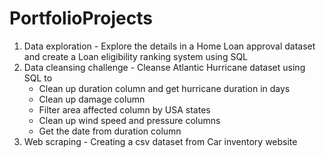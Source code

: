 # PortfolioProjects

1. Data exploration - Explore the details in  a Home Loan approval dataset and create a Loan eligibility ranking system using SQL
2. Data cleansing challenge - Cleanse Atlantic Hurricane dataset using SQL to
   - Clean up duration column and get hurricane duration in days
   - Clean up damage column
   - Filter area affected column by USA states
   - Clean up wind speed and pressure columns
   - Get the date from duration column
3. Web scraping - Creating a csv dataset from Car inventory website
                                                 